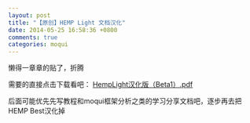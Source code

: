 ```yaml
---
layout: post
title: "【原创】HEMP Light 文档汉化"
date: 2014-05-25 16:58:36 +0800
comments: true
categories: moqui
---
```


懒得一章章的贴了，折腾

需要的直接点击下载看吧：
[HempLight汉化版（Beta1）.pdf][1] 

后面可能优先先写教程和moqui框架分析之类的学习分享文档吧，逐步再去把HEMP Best汉化掉


[1]:	/moquiFiles/HempLight%E6%B1%89%E5%8C%96%E7%89%88%EF%BC%88Beta1%EF%BC%89.pdf "HempLight汉化版（Beta1）.pdf"